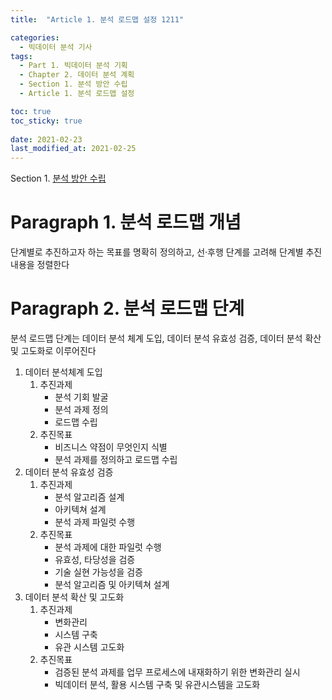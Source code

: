 ```yaml
---
title:  "Article 1. 분석 로드맵 설정 1211"

categories:
  - 빅데이터 분석 기사
tags: 
  - Part 1. 빅데이터 분석 기획
  - Chapter 2. 데이터 분석 계획
  - Section 1. 분석 방안 수립
  - Article 1. 분석 로드맵 설정

toc: true
toc_sticky: true
 
date: 2021-02-23
last_modified_at: 2021-02-25
---
```


Section 1. [분석 방안 수립](https://goaswon.github.io/%EB%B9%85%EB%8D%B0%EC%9D%B4%ED%84%B0%20%EB%B6%84%EC%84%9D%20%EA%B8%B0%EC%82%AC/1210%EB%B6%84%EC%84%9D-%EB%B0%A9%EC%95%88-%EC%88%98%EB%A6%BD/)

# Paragraph 1. 분석 로드맵 개념

단계별로 추진하고자 하는 목표를 명확히 정의하고, 선·후행 단계를 고려해 단계별 추진내용을 정렬한다

# Paragraph 2. 분석 로드맵 단계

분석 로드맵 단계는 데이터 분석 체계 도입, 데이터 분석 유효성 검증, 데이터 분석 확산 및 고도화로 이루어진다

1. 데이터 분석체계 도입
   1. 추진과제
      - 분석 기회 발굴
      - 분석 과제 정의
      - 로드맵 수립
   2. 추진목표
      - 비즈니스 약점이 무엇인지 식별
      - 분석 과제를 정의하고 로드맵 수립
2. 데이터 분석 유효성 검증
   1. 추진과제
      - 분석 알고리즘 설계
      - 아키텍쳐 설계
      - 분석 과제 파일럿 수행
   2. 추진목표
      - 분석 과제에 대한 파일럿 수행
      - 유효성, 타당성을 검증
      - 기술 실현 가능성을 검증
      - 분석 알고리즘 및 아키텍쳐 설계
3. 데이터 분석 확산 및 고도화
   1. 추진과제
      - 변화관리
      - 시스템 구축
      - 유관 시스템 고도화
   2. 추진목표
      - 검증된 분석 과제를 업무 프로세스에 내재화하기 위한 변화관리 실시
      - 빅데이터 분석, 활용 시스템 구축 및 유관시스템을 고도화

